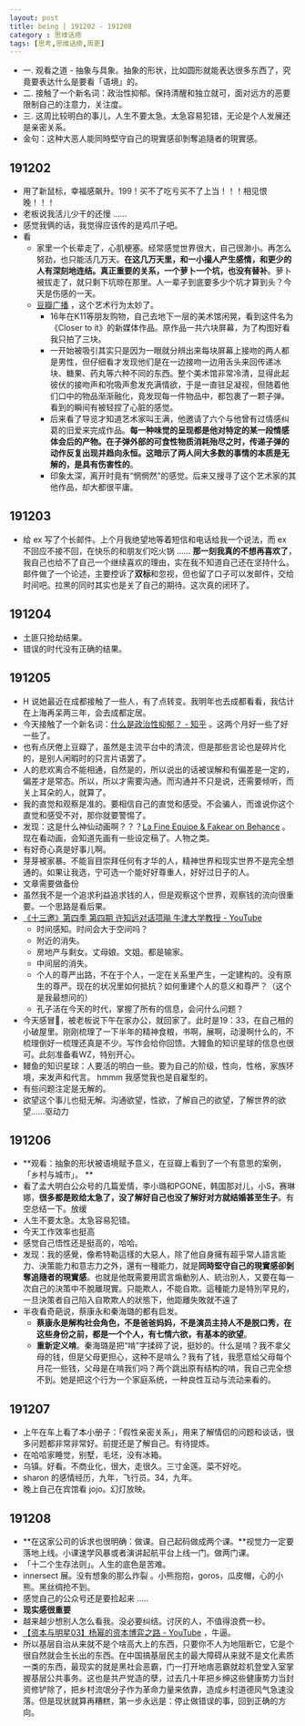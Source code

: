 ```yaml
---
layout: post
title: being | 191202 - 191208
category : 思维话痨
tags: [思考,思维话痨,周更]
---
```


- 一. 观看之道 - 抽象与具象。抽象的形状，比如圆形就能表达很多东西了，究竟要表达什么是要看「语境」的。
- 二. 接触了一个新名词：政治性抑郁。保持清醒和独立就可，面对远方的恶要限制自己的注意力，关注度。
- 三. 这周比较明白的事儿，人生不要太急。太急容易犯错，无论是个人发展还是亲密关系。
- 金句：这种大恶人能同時堅守自己的現實感卻剝奪追隨者的現實感。

## 191202
  - 用了新鼠标，幸福感飙升。199！买不了吃亏买不了上当！！！相见恨晚！！！
  - 老板说我活儿少干的还慢 ......
  - 感觉我俩的话，我觉得应该传的是鸡爪子吧。
  - 看
    - 家里一个长辈走了，心肌梗塞。经常感觉世界很大，自己很渺小。再怎么努劲，也只能活几万天。**在这几万天里，和一小撮人产生感情，和更少的人有深刻地连结。真正重要的关系，一个萝卜一个坑，也没有替补**。萝卜被拔走了，就只剩下坑晾在那里。人一辈子到底要多少个坑才算到头？今天是伤感的一天。
    - [豆瓣广播](https://www.douban.com/people/48554953/status/2709517483/) ，这个艺术行为太妙了。
      - 16年在K11等朋友购物，自己去地下一层的美术馆闲晃，看到这件名为《Closer to it》的新媒体作品。原作品一共六块屏幕，为了构图好看我只拍了三块。
      - 一开始被吸引其实只是因为一眼就分辨出来每块屏幕上接吻的两人都是男性，但仔细看才发现他们是在一边接吻一边用舌头来回传递冰块、糖果、药丸等六种不同的东西。整个美术馆非常冷清，显得此起彼伏的接吻声和吮吸声愈发充满情欲，于是一直驻足凝视，但随着他们口中的物品渐渐融化，竟发现每一件物品中，都包裹了一颗子弹。看到的瞬间有被轻捏了心脏的感觉。
      - 后来看了导览才知道艺术家叫王满，他邀请了六个与他曾有过情感纠葛的旧爱来完成作品。**每一种味觉的呈现都是他对特定的某一段情感体会后的产物。在子弹外部的可食性物质消耗殆尽之时，传递子弹的动作反复出现并趋向永恒。这暗示了两人间大多数的事情的本质是无解的，是具有伤害性的**。
      - 印象太深，离开时竟有“惘惘然”的感觉。后来又搜寻了这个艺术家的其他作品，却大都很平庸。 
    
## 191203
  - 给 ex 写了个长邮件。上个月我绝望地等着短信和电话给我一个说法，而 ex 不回应不接不回，在快乐的和朋友们吃火锅 ...... **那一刻我真的不想再喜欢了**，我自己也给不了自己一个继续喜欢的理由，实在我不知道自己还在坚持什么。邮件做了一个论述，主要控诉了**双标**和忽视，但也留了口子可以发邮件，交给时间吧。拉黑的同时其实也是关了自己的期待。这次真的闭环了。
  
## 191204
  - 土匪只抢劫结果。
  - 错误的时代没有正确的结果。
  
##  191205
  - H 说她最近在成都接触了一些人，有了点转变。我明年也去成都看看，我估计在上海再呆两三年，会去成都定居。
  - 今天接触了一个新名词：[什么是政治性抑郁？ - 知乎](https://www.zhihu.com/people/xirlo) 。这两个月好一些了好一些了。
  - 也有点厌倦上豆瓣了，虽然是主流平台中的清流，但是那些言论也是碎片化的，是别人闲暇时的只言片语罢了。
  - 人的悲欢离合不能相通，自然是的，所以说出的话被误解和有偏差是一定的，偏差才是常态。所以，所以才需要沟通。而沟通并不只是说，还需要倾听，而关上耳朵的人，就算了。
  - 我的直觉和观察是准的。要相信自己的直觉和感受。不会骗人，而谁说你这个直觉和感受不对，那你就要警惕了。
  - 发现：这是什么神仙动画啊？？？[La Fine Equipe & Fakear on Behance](https://www.behance.net/gallery/85858783/La-Fine-Equipe-Fakear) 。现在看动画，会知道先画有一些设定稿了。人物之类。
  - 有好奇心真是好事儿啊。
  - 芽芽被家暴。不能盲目崇拜任何有才华的人，精神世界和现实世界不是完全想通的。如果让我选，宁可选一个能好好尊重人，好好过日子的人。
  - 文章需要做备份
  - 虽然我不是一个追求利益追求钱的人，但是观察这个世界，观察钱的流向很重要。一个思路是看后果。
  - [《十三邀》第四季 第四期 许知远对话项飚 牛津大学教授 - YouTube](https://www.youtube.com/watch?v=Kj0Hu-HJMcI) 
    - 时间感知。时间会大于空间吗？
    - 附近的消失。
    - 房地产与剩女。丈母娘。文姐。都是输家。
    - 中间层的消失。
    - 个人的尊严出路，不在于个人，一定在关系里产生，一定建构的。没有原生的尊严。现在的状况里如何抵抗？如何重建个人的意义和尊严？（这个是我最想问的）
    - 孔子活在今天的时代，掌握了所有的信息，会问什么问题？
  - 今天感冒🤧，被老板说下午在家办公，就回家了。此时是19：33，在自己租的小破屋里。刚刚梳理了一下半年的精神食粮，书啊，展啊，动漫啊什么的，不梳理倒好一梳理还真是不少。写作会给你回馈。大鳗鱼的知识星球的信息也很可。此刻准备看WZ，特别开心。
  - 鳗鱼的知识星球：人要活的明白一些。要为自己的阶级，性向，性格，家族环境，来发声和代言。 hmmm 我感觉我也是自雇型的。
  - 有些问题注定是无解的。
  - 欲望这个事儿也挺无解。沟通欲望，性欲，了解自己的欲望，了解世界的欲望......驱动力
  
## 191206
  - **观看：抽象的形状被语境赋予意义，在豆瓣上看到了一个有意思的案例，「乡村与城市」。 **
  - 看了孟大明白公众号的几篇爱情，李小璐和PGONE，韩国那对儿，小S，赛琳娜，**很多都是败给太急了，没了解好自己也没了解好对方就结婚甚至生子**。有空总结一下。放缓
  - 人生不要太急。太急容易犯错。
  - 今天工作效率也挺高
  - 感觉自己悟性还是挺高的，哈哈。
  - 发现：我的感覺，像希特勒這樣的大惡人，除了他自身擁有超乎常人語言能力、決策能力和意志力之外，還有一種能力，就是**同時堅守自己的現實感卻剝奪追隨者的現實感**。也就是他既需要用謊言煽動別人、統治別人，又要在每一次自己的決策中不脫離現實。只能欺人，不能自欺。這種能力是特別罕見的，一旦決策者自己陷入自欺欺人的狀態下，他距離失敗就不遠了
  - 半夜看奇葩说，蔡康永和秦海璐的都有启发。
    - **蔡康永是解构社会角色，不是爸爸妈妈，不是演员主持人不是脱口秀，在这些身份之前，都是一个个人，有七情六欲，有基本的欲望**。
    - **重新定义啃**。秦海璐是把“啃”字揉碎了说，挺妙的。什么是啃？我不拿父母的钱，但是父母更担心，这种不是啃么？我有了钱，我愿意给父母每个月花一些钱，父母是在啃我们吗？两个跳出原有结构的啃，我自己完全想不到。她是把这个行为一个家庭系统，一种良性互动与流动来看的。
    
## 191207
  - 上午在车上看了本小册子：「假性亲密关系」，用来了解情侣的问题和谈话，很多问题都非常非常好。前提还是了解自己。有待提炼。
  - 在哈哈家睡觉，别墅，毛坯，没有冰箱。
  - 乌镇。好看。不商业化，很大，走很久。三寸金莲。菜不好吃。
  - sharon 的感情经历，九年，飞行员。34，九年。
  - 晚上自己在宾馆看 jojo。幻灯放映。
  
## 191208
  - **在这家公司的诉求也很明确：做课。自己起码做成两个课。**视觉力一定要落地上线。小课速学风暴或者演讲起航平台上线一门。做两门课。
  - 「十二个生存法则」。人生的底色是苦难。
  - innersect 展。没有想象的那么炸裂 。小熊抱抱，goros，瓜皮帽，心的小熊。黑丝绸抢不到。
  - 感觉自己的公众号还是要捡起来 ..... 
  - **现实感很重要**
  - 越来越少想别人怎么看我。没必要纠结。讨厌的人，不值得浪费一秒。
  - [【资本与明星03】杨幂的资本博弈之路 - YouTube](https://www.youtube.com/watch?v=U2T4LLTwoZ8) ，牛逼。
  - 所以基层自治从来就不是个啥高大上的东西，只要你不人为地阻断它，它是个很自然就会生长出的东西。在中国搞基层民主的最大障碍从来就不是文化素质一类的东西，最现实的就是黑社会恶霸，门一打开地痞恶霸就趁机登堂入室掌握基层公共事务。这也是共产党造的孽，过去几十年把乡绅这些健康势力当封资修铲除了，把乡村流氓分子作为革命力量来依靠，造成乡村道德风气急速没落。但是现状就算再糟糕，第一步永远是：停止做错误的事，回到正确的方向。
